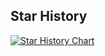 ## Star History

[![Star History Chart](https://api.star-history.com/svg?repos=wongjiahau/TTAP-UTAR,wongjiahau/ttap-web,joscmw95/utar_cs)](https://star-history.com/wongjiahau/TTAP-UTAR&wongjiahau/ttap-web&joscmw95/utar_cs)
